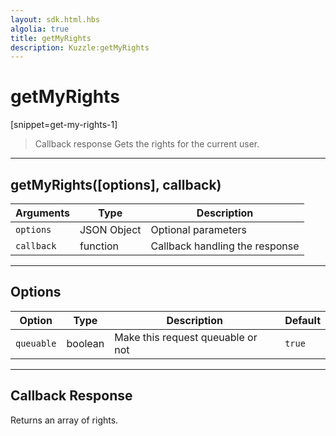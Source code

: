 ```yaml
---
layout: sdk.html.hbs
algolia: true
title: getMyRights
description: Kuzzle:getMyRights
---
```

  

# getMyRights
[snippet=get-my-rights-1]
> Callback response
Gets the rights for the current user.

---

## getMyRights([options], callback)

| Arguments | Type | Description |
|---------------|---------|----------------------------------------|
| ``options`` | JSON Object | Optional parameters |
| ``callback`` | function | Callback handling the response |

---

## Options

| Option | Type | Description | Default |
|---------------|---------|----------------------------------------|---------|
| ``queuable`` | boolean | Make this request queuable or not  | ``true`` |

---

## Callback Response

Returns an array of rights.
